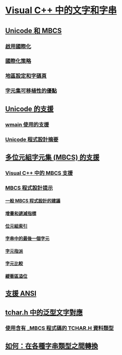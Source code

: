 # [Visual C++ 中的文字和字串](text-and-strings-in-visual-cpp.md)
## [Unicode 和 MBCS](unicode-and-mbcs.md)
### [啟用國際化](international-enabling.md)
### [國際化策略](internationalization-strategies.md)
### [地區設定和字碼頁](locales-and-code-pages.md)
### [字元集可移植性的優點](benefits-of-character-set-portability.md)
## [Unicode 的支援](support-for-unicode.md)
### [wmain 使用的支援](support-for-using-wmain.md)
### [Unicode 程式設計摘要](unicode-programming-summary.md)
## [多位元組字元集 (MBCS) 的支援](support-for-multibyte-character-sets-mbcss.md)
### [Visual C++ 中的 MBCS 支援](mbcs-support-in-visual-cpp.md)
### [MBCS 程式設計提示](mbcs-programming-tips.md)
#### [一般 MBCS 程式設計的建議](general-mbcs-programming-advice.md)
#### [增量和遞減指標](incrementing-and-decrementing-pointers.md)
#### [位元組索引](byte-indices.md)
#### [字串中的最後一個字元](last-character-in-a-string.md)
#### [字元指派](character-assignment.md)
#### [字元比較](character-comparison.md)
#### [緩衝區溢位](buffer-overflow.md)
## [支援 ANSI](support-for-ansi.md)
## [tchar.h 中的泛型文字對應](generic-text-mappings-in-tchar-h.md)
### [使用含有 _MBCS 程式碼的 TCHAR.H 資料類型](using-tchar-h-data-types-with-mbcs-code.md)
## [如何：在各種字串類型之間轉換](how-to-convert-between-various-string-types.md)
